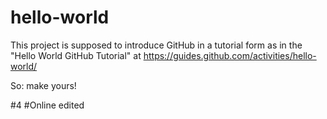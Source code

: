 hello-world
===========

This project is supposed to introduce GitHub in a tutorial form as in the "Hello World GitHub Tutorial" at https://guides.github.com/activities/hello-world/

So: make yours!

#4
#Online edited
